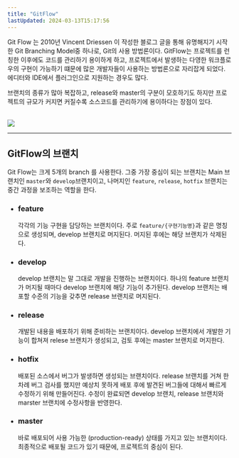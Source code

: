 ```yaml
---
title: "GitFlow"
lastUpdated: 2024-03-13T15:17:56
---
```


Git Flow 는 2010년 Vincent Driessen 이 작성한 블로그 글을 통해 유명해지기 시작한 Git Branching Model중 하나로, Git의 사용 방법론이다. GitFlow는 프로젝트를 런칭한 이후에도 코드를 관리하기 용이하게 하고, 프로젝트에서 발생하는 다영한 워크플로우의 구현이 가능하기 떄문에 많은 개발자들이 사용하는 방법론으로 자리잡게 되었다. 에디터와 IDE에서 플러그인으로 지원하는 경우도 많다.

브랜치의 종류가 많아 복잡하고, release와 master의 구분이 모호하기도 하지만 프로젝트의 규모가 커지면 커질수록 소스코드를 관리하기에 용이하다는 장점이 있다.

<br>
<img src="https://techblog.woowahan.com/wp-content/uploads/img/2017-10-30/git-flow_overall_graph.png">

---

## GitFlow의 브랜치

Git Flow는 크게 5개의 branch 를 사용한다. 그중 가장 중심이 되는 브랜치는 Main 브랜치인 `master`와 `develop`브랜치이고, 나머지인 `feature`, `release`, `hotfix` 브랜치는 중간 과정을 보조하는 역할을 한다.

- ### feature
    각각의 기능 구현을 담당하는 브랜치이다. 주로 `feature/{구현기능명}`과 같은 명칭으로 생성되며, develop 브랜치로 머지된다. 머지된 후에는 해당 브랜치가 삭제된다. 

- ### develop 
    develop 브랜치는 말 그대로 개발을 진행하는 브랜치이다. 하나의 feature 브랜치가 머지될 때마다 develop 브랜치에 해당 기능이 추가된다. develop 브랜치는 배포할 수준의 기능을 갖추면 release 브랜치로 머지된다.

- ### release
    개발된 내용을 배포하기 위해 준비하는 브랜치이다. develop 브랜치에서 개발한 기능이 합쳐져 relese 브랜치가 생성되고, 검토 후에는 master 브랜치로 머지한다.

- ### hotfix
    배포된 소스에서 버그가 발생하면 생성되는 브랜치이다.  release 브랜치를 거쳐 한차례 버그 검사를 했지만 예상치 못하게 배포 후에 발견된 버그들에 대해서 빠르게 수정하기 위해 만들어진다. 수정이 완료되면 develop 브랜치, release 브랜치와 marster 브랜치에 수정사항을 반영한다.

- ### master
    바로 배포되어 사용 가능한 (production-ready) 상태를 가지고 있는 브랜치이다. 최종적으로 배포될 코드가 있기 때문에, 프로젝트의 중심이 된다.
